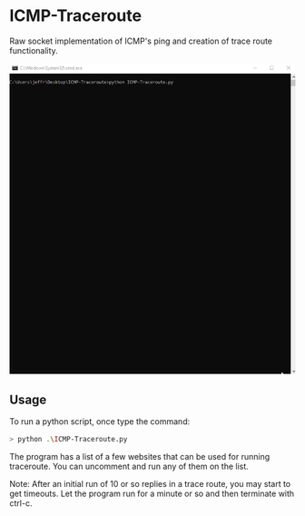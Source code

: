 # ICMP-Traceroute
Raw socket implementation of ICMP's ping  and creation of trace route functionality.

![](ICMP-Traceroute.gif)

## Usage 

To run a python script, once type the command: 
```sh
> python .\ICMP-Traceroute.py 
```
The program has a list of a few websites that can be used for running traceroute. You can uncomment and run any of them on the list.

Note: After an initial run of 10 or so replies in a trace route, you may start to get timeouts. 
Let the program run for a minute or so and then terminate with ctrl-c.

